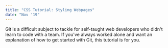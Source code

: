 ```yaml
---
title: "CSS Tutorial: Styling Webpages"
date: "Nov '19"
---
```


Git is a difficult subject to tackle for self-taught web developers who didn't learn to code with a team. If you've always worked alone and want an explanation of how to get started with Git, this tutorial is for you.
